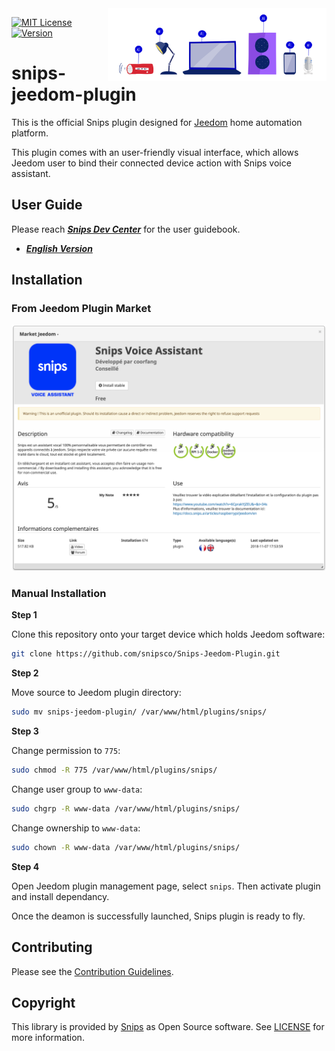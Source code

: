 <img align="right" src="/docs/AI_devices.png" width="350">

[![MIT License](https://img.shields.io/badge/license-MIT-blue.svg)](https://github.com/snipsco/snips-jeedom-plugin/blob/master/LICENSE)
[![Version](https://img.shields.io/badge/version-0.1.0-brightgreen.svg)](https://github.com/snipsco/snips-jeedom-plugin/blob/master/CHANGE_LOG.md)

# snips-jeedom-plugin

This is the official Snips plugin designed for [Jeedom](https://www.jeedom.com/) home automation platform.

This plugin comes with an user-friendly visual interface, which allows Jeedom user to bind their connected device action with Snips voice assistant.

## User Guide

Please reach ***[Snips Dev Center](https://snips.gitbook.io/)*** for the user guidebook.
- ***[English Version](https://docs.snips.ai/articles/raspberrypi/jeedom/en)***

## Installation

### From Jeedom Plugin Market

<p align="center">
    <img src="docs/snips_jeedom_market.png" width="650">
</p>

### Manual Installation

**Step 1**

Clone this repository onto your target device which holds Jeedom software:

```bash
git clone https://github.com/snipsco/Snips-Jeedom-Plugin.git
```

**Step 2**

Move source to Jeedom plugin directory:

```bash
sudo mv snips-jeedom-plugin/ /var/www/html/plugins/snips/
```

**Step 3**

Change permission to `775`:

```bash
sudo chmod -R 775 /var/www/html/plugins/snips/
```

Change user group to `www-data`:

```bash
sudo chgrp -R www-data /var/www/html/plugins/snips/
```

Change ownership to `www-data`:

```bash
sudo chown -R www-data /var/www/html/plugins/snips/
```

**Step 4**

Open Jeedom plugin management page, select `snips`. Then activate plugin and install dependancy.

Once the deamon is successfully launched, Snips plugin is ready to fly.

## Contributing

Please see the [Contribution Guidelines](https://github.com/snipsco/Snips-Jeedom-Plugin/blob/master/CONTRIBUTING.md).

## Copyright

This library is provided by [Snips](https://www.snips.ai) as Open Source software. See [LICENSE](https://github.com/snipsco/Snips-Jeedom-Plugin/blob/master/LICENSE) for more information.
